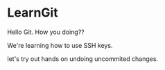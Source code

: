# LearnGit

Hello Git. How you doing??

We're learning how to use SSH keys.

let's try out hands on undoing uncommited changes.